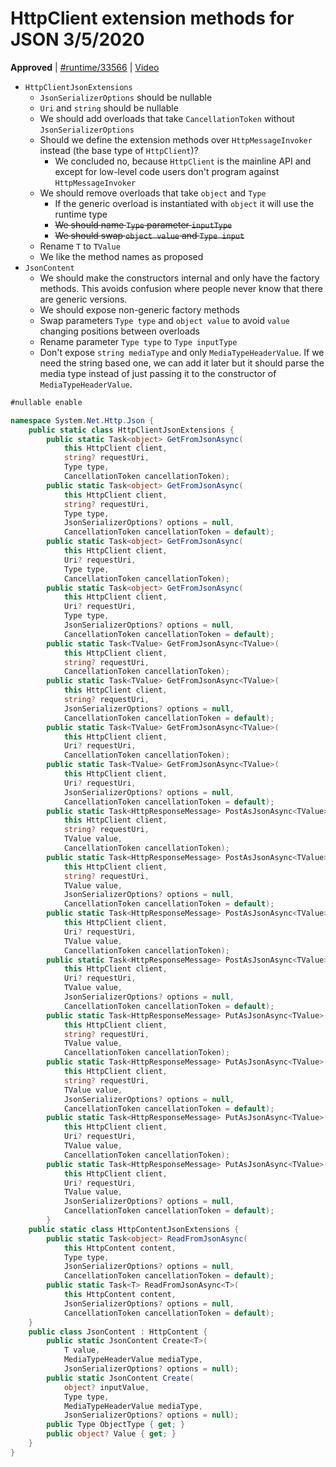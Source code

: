 # HttpClient extension methods for JSON 3/5/2020

**Approved** | [#runtime/33566](https://github.com/dotnet/runtime/issues/33566#issuecomment-598845161) | [Video](https://www.youtube.com/watch?v=_AHbjIS8_0I)

* `HttpClientJsonExtensions`
  * `JsonSerializerOptions` should be nullable
  * `Uri` and `string` should be nullable
  * We should add overloads that take `CancellationToken` without `JsonSerializerOptions`
  * Should we define the extension methods over `HttpMessageInvoker` instead (the base type of `HttpClient`)?
    * We concluded no, because `HttpClient` is the mainline API and except for low-level code users don't program against `HttpMessageInvoker`
  * We should remove overloads that take `object` and `Type`
    * If the generic overload is instantiated with `object` it will use the runtime type
    * ~~We should name `Type` parameter `inputType`~~
    * ~~We should swap `object value` and `Type input`~~
  * Rename `T` to `TValue`
  * We like the method names as proposed
* `JsonContent`
  * We should make the constructors internal and only have the factory methods. This avoids confusion where people never know that there are generic versions.
  * We should expose non-generic factory methods
  * Swap parameters `Type type` and `object value` to avoid `value` changing positions between overloads
  * Rename parameter `Type type` to `Type inputType`
  * Don't expose `string mediaType` and only `MediaTypeHeaderValue`. If we need the string based one, we can add it later but it should parse the media type instead of just passing it to the constructor of `MediaTypeHeaderValue`.

```C#
#nullable enable

namespace System.Net.Http.Json {
    public static class HttpClientJsonExtensions {
        public static Task<object> GetFromJsonAsync(
            this HttpClient client,
            string? requestUri,
            Type type,  
            CancellationToken cancellationToken);
        public static Task<object> GetFromJsonAsync(
            this HttpClient client,
            string? requestUri,
            Type type,  
            JsonSerializerOptions? options = null,
            CancellationToken cancellationToken = default);
        public static Task<object> GetFromJsonAsync(
            this HttpClient client,
            Uri? requestUri,
            Type type,
            CancellationToken cancellationToken);
        public static Task<object> GetFromJsonAsync(
            this HttpClient client,
            Uri? requestUri,
            Type type,
            JsonSerializerOptions? options = null,
            CancellationToken cancellationToken = default);
        public static Task<TValue> GetFromJsonAsync<TValue>(
            this HttpClient client,
            string? requestUri,
            CancellationToken cancellationToken);
        public static Task<TValue> GetFromJsonAsync<TValue>(
            this HttpClient client,
            string? requestUri,
            JsonSerializerOptions? options = null,
            CancellationToken cancellationToken = default);
        public static Task<TValue> GetFromJsonAsync<TValue>(
            this HttpClient client,
            Uri? requestUri,
            CancellationToken cancellationToken);
        public static Task<TValue> GetFromJsonAsync<TValue>(
            this HttpClient client,
            Uri? requestUri,
            JsonSerializerOptions? options = null,
            CancellationToken cancellationToken = default);
        public static Task<HttpResponseMessage> PostAsJsonAsync<TValue>(
            this HttpClient client,
            string? requestUri,
            TValue value,
            CancellationToken cancellationToken);
        public static Task<HttpResponseMessage> PostAsJsonAsync<TValue>(
            this HttpClient client,
            string? requestUri,
            TValue value,
            JsonSerializerOptions? options = null,
            CancellationToken cancellationToken = default);
        public static Task<HttpResponseMessage> PostAsJsonAsync<TValue>(
            this HttpClient client,
            Uri? requestUri,
            TValue value,
            CancellationToken cancellationToken);
        public static Task<HttpResponseMessage> PostAsJsonAsync<TValue>(
            this HttpClient client,
            Uri? requestUri,
            TValue value,
            JsonSerializerOptions? options = null,
            CancellationToken cancellationToken = default);
        public static Task<HttpResponseMessage> PutAsJsonAsync<TValue>(
            this HttpClient client,
            string? requestUri,
            TValue value,
            CancellationToken cancellationToken);
        public static Task<HttpResponseMessage> PutAsJsonAsync<TValue>(
            this HttpClient client,
            string? requestUri,
            TValue value,
            JsonSerializerOptions? options = null,
            CancellationToken cancellationToken = default);
        public static Task<HttpResponseMessage> PutAsJsonAsync<TValue>(
            this HttpClient client,
            Uri? requestUri,
            TValue value,
            CancellationToken cancellationToken);
        public static Task<HttpResponseMessage> PutAsJsonAsync<TValue>(
            this HttpClient client,
            Uri? requestUri,
            TValue value,
            JsonSerializerOptions? options = null,
            CancellationToken cancellationToken = default);
        }
    public static class HttpContentJsonExtensions {
        public static Task<object> ReadFromJsonAsync(
            this HttpContent content,
            Type type,
            JsonSerializerOptions? options = null,
            CancellationToken cancellationToken = default);
        public static Task<T> ReadFromJsonAsync<T>(
            this HttpContent content,
            JsonSerializerOptions? options = null,
            CancellationToken cancellationToken = default);
    }
    public class JsonContent : HttpContent {
        public static JsonContent Create<T>(
            T value,
            MediaTypeHeaderValue mediaType,
            JsonSerializerOptions? options = null);
        public static JsonContent Create(
            object? inputValue,
            Type type,
            MediaTypeHeaderValue mediaType,
            JsonSerializerOptions? options = null);
        public Type ObjectType { get; }
        public object? Value { get; }
    }
}
```
